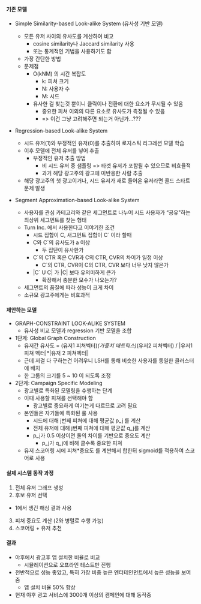 #### 기존 모델
- Simple Similarity-based Look-alike System (유사성 기반 모델)
  - 모든 유저 사이의 유사도를 계산하여 비교
    - cosine similarity나 Jaccard similarity 사용
    - 또는 통계적인 기법을 사용하기도 함
  - 가장 간단한 방법
  - 문제점
    - O(kNM) 의 시간 복잡도
      - k: 피쳐 크기
      - N: 사용자 수
      - M: 시드
    - 유사한 걸 찾는것 뿐이니 클릭이나 전환에 대한 요소가 무시될 수 있음
      - 중요한 피쳐 이외의 다른 요소로 유사도가 측정될 수 있음
      - => 이건 그냥 고려해주면 되는거 아닌가…???

- Regression-based Look-alike System
  - 시드 유저(1)와 부정적인 유저(0)를 추출하여 로지스틱 리그레션 모델 학습
  - 이후 모델에 전체 유저를 넣어 추출
    - 부정적인 유저 추출 방법
      - 비 시드 유저 중 샘플링 => 타겟 유저가 포함될 수 있으므로 비효율적
      - 과거 해당 광고주의 광고에 미반응한 사람 추출
  - 해당 광고주의 첫 광고이거나, 시드 유저가 새로 들어온 유저라면 콜드 스타트 문제 발생

- Segment Approximation-based Look-alike System
  - 사용자를 관심 카테고리와 같은 세그먼트로 나누어 시드 사용자가 “공유"하는 최상위 세그먼트를 찾는 형태
  - Turn Inc. 에서 사용한다고 이야기한 조건
    - 시드 집합이 C, 새그먼트 집합이 C` 이라 할때
    - C와 C`의 유사도가 a 이상
      - 두 집단이 유사한가
    - C`의 CTR 혹은 CVR과 C의 CTR, CVR의 차이가 일정 이상
      - C`의 CTR, CVR이 C의 CTR, CVR 보다 너무 낮지 않은가
    - |C` U C| 가 |C| 보다 유의미하게 큰가
      - 확장해서 충분한 모수가 나오는가?
  - 세그먼트의 품질에 따라 성능이 크게 차이
  - 소규모 광고주에게는 비효과적


#### 제안하는 모델
- GRAPH-CONSTRAINT LOOK-ALIKE SYSTEM
  - 유사성 비교 모델과 regression 기반 모델을 조합
- 1단계: Global Graph Construction
  - 유저간 유사도 = (유저1 피쳐벡터)*(가중치 매트릭스)*(유저2 피쳐벡터) / |유저1 피쳐 벡터|*|유저 2 피쳐벡터|
  - 근데 저걸 다 구하는건 어려우니 LSH를 통해 비슷한 사용자를 동일한 클러스터에 배치
  - 한 그룹의 크기를 5 ~ 10 이 되도록 조정
- 2단계: Campaign Specific Modeling
  - 광고별로 특화된 모델링을 수행하는 단계
  - 이때 사용할 피쳐를 선택해야 함
    - 광고별로 중요하게 여기는게 다르므로 고려 필요
  - 본인들은 자기들에 특화된 룰 사용
    - 시드에 대해 j번째 피쳐에 대해 평균값 p_j 를 계산
    - 전체 유저에 대해 j번째 피쳐에 대해 평균값 q_j를 계산
    - p_j가 0.5 이상이면 둘의 차이를 기반으로 중요도 계산
      - p_j가 q_j에 비해 클수록 중요한 피쳐
  - 유저 스코어링 시에 피쳐*중요도 를 계싼해서 합한뒤 sigmoid를 적용하여 스코어로 사용


#### 실제 시스템 동작 과정
1. 전체 유저 그래프 생성
2. 후보 유저 선택
  - 1에서 생긴 해싱 결과 사용
3. 피쳐 중요도 계산 (2와 병렬로 수행 가능)
4. 스코어링 + 유저 추천


#### 결과
- 야후에서 광고후 앱 설치한 비율로 비교
  - 시뮬레이션으로 오프라인 테스트만 진행
- 전반적으로 성능 좋았고, 특히 가장 비중 높은 엔터테인먼트에서 높은 성능을 보여줌
  - 앱 설치 비율 50% 향상
- 현재 야후 광고 서비스에 3000개 이상의 캠페인에 대해 동작중
